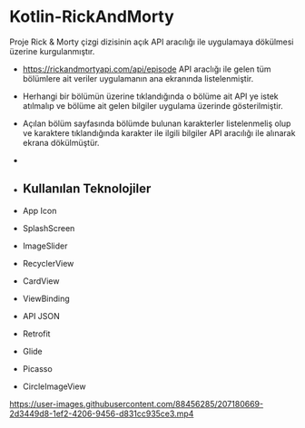 # Kotlin-RickAndMorty

 Proje Rick & Morty çizgi dizisinin açık API aracılığı ile uygulamaya dökülmesi üzerine kurgulanmıştır.
 - https://rickandmortyapi.com/api/episode API araclığı ile gelen tüm bölümlere ait veriler uygulamanın ana ekranında listelenmiştir.
 - Herhangi bir bölümün üzerine tıklandığında o bölüme ait API ye istek atılmalıp ve bölüme ait gelen bilgiler uygulama üzerinde gösterilmiştir.
 - Açılan bölüm sayfasında bölümde bulunan karakterler listelenmeliş olup ve karaktere tıklandığında karakter ile ilgili bilgiler API aracılığı ile alınarak ekrana dökülmüştür.
 - 
 - ## Kullanılan Teknolojiler

- App Icon
- SplashScreen
- ImageSlider
- RecyclerView
- CardView
- ViewBinding
- API JSON
- Retrofit
- Glide
- Picasso
- CircleImageView

https://user-images.githubusercontent.com/88456285/207180669-2d3449d8-1ef2-4206-9456-d831cc935ce3.mp4




